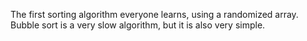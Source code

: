 The first sorting algorithm everyone learns, using a randomized array. Bubble sort is a very slow algorithm, but it is also very simple.
